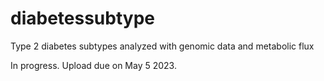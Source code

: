 # diabetessubtype
Type 2 diabetes subtypes analyzed with genomic data and metabolic flux

In progress. Upload due on May 5 2023.
